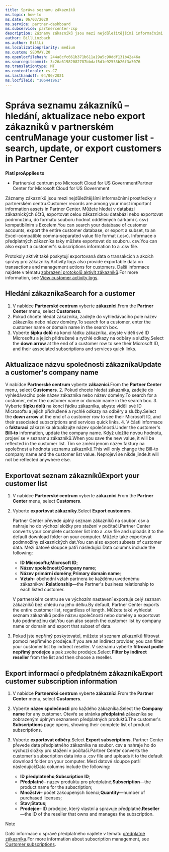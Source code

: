 ```yaml
---
title: Správa seznamu zákazníků
ms.topic: how-to
ms.date: 06/03/2020
ms.service: partner-dashboard
ms.subservice: partnercenter-csp
description: Záznamy zákazníků jsou mezi nejdůležitějšími informačními prostředky. Naučte se zobrazovat, Hledat, aktualizovat & informace o exportu v seznamu zákazníků partnerského centra.
author: BillLinzbach
ms.author: BillLi
ms.localizationpriority: medium
ms.custom: SEOMAY.20
ms.openlocfilehash: 244a8cfc661b371b611a19a5c90ddf131b42a46a
ms.sourcegitcommit: 3c26a61982082787bbdaf5d1e92553b26f3a5076
ms.translationtype: MT
ms.contentlocale: cs-CZ
ms.lasthandoff: 04/06/2021
ms.locfileid: "106441961"
---
```

# <a name="manage-your-customer-list---search-update-or-export-customers-in-partner-center"></a><span data-ttu-id="cf4a8-104">Správa seznamu zákazníků – hledání, aktualizace nebo export zákazníků v partnerském centru</span><span class="sxs-lookup"><span data-stu-id="cf4a8-104">Manage your customer list - search, update, or export customers in Partner Center</span></span>

<span data-ttu-id="cf4a8-105">**Platí pro**</span><span class="sxs-lookup"><span data-stu-id="cf4a8-105">**Applies to**</span></span>

- <span data-ttu-id="cf4a8-106">Partnerské centrum pro Microsoft Cloud for US Government</span><span class="sxs-lookup"><span data-stu-id="cf4a8-106">Partner Center for Microsoft Cloud for US Government</span></span>

<span data-ttu-id="cf4a8-107">Záznamy zákazníků jsou mezi nejdůležitějšími informačními prostředky v partnerském centru.</span><span class="sxs-lookup"><span data-stu-id="cf4a8-107">Customer records are among your most important information assets in Partner Center.</span></span> <span data-ttu-id="cf4a8-108">Můžete hledat v databázi zákaznických účtů, exportovat celou zákaznickou databázi nebo exportovat podmnožinu, do formátu souboru hodnot oddělených čárkami (. csv) kompatibilním s Excelem.</span><span class="sxs-lookup"><span data-stu-id="cf4a8-108">You can search your database of customer accounts, export the entire customer database, or export a subset, to an Excel-compatible comma-separated value file format (.csv).</span></span> <span data-ttu-id="cf4a8-109">Informace o předplatných zákazníka taky můžete exportovat do souboru. csv.</span><span class="sxs-lookup"><span data-stu-id="cf4a8-109">You can also export a customer's subscriptions information to a .csv file.</span></span>

<span data-ttu-id="cf4a8-110">Protokoly aktivit také poskytují exportovaná data o transakcích a akcích správy pro zákazníky.</span><span class="sxs-lookup"><span data-stu-id="cf4a8-110">Activity logs also provide exportable data on transactions and management actions for customers.</span></span> <span data-ttu-id="cf4a8-111">Další informace najdete v tématu [zobrazení protokolů aktivit zákazníků](activity-logs.md).</span><span class="sxs-lookup"><span data-stu-id="cf4a8-111">For more information, see [View customer activity logs](activity-logs.md).</span></span>

## <a name="search-for-a-customer"></a><span data-ttu-id="cf4a8-112">Hledání zákazníka</span><span class="sxs-lookup"><span data-stu-id="cf4a8-112">Search for a customer</span></span>

1. <span data-ttu-id="cf4a8-113">V nabídce **Partnerské centrum** vyberte **zákazníci**.</span><span class="sxs-lookup"><span data-stu-id="cf4a8-113">From the **Partner Center** menu, select **Customers**.</span></span>
2. <span data-ttu-id="cf4a8-114">Pokud chcete hledat zákazníka, zadejte do vyhledávacího pole název zákazníka nebo název domény.</span><span class="sxs-lookup"><span data-stu-id="cf4a8-114">To search for a customer, enter the customer name or domain name in the search box.</span></span>
3. <span data-ttu-id="cf4a8-115">Vyberte **šipku dolů** na konci řádku zákazníka, abyste viděli své ID Microsoftu a jejich přidružené a rychlé odkazy na odběry a služby.</span><span class="sxs-lookup"><span data-stu-id="cf4a8-115">Select the **down arrow** at the end of a customer row to see their Microsoft ID, and their associated subscriptions and services quick links.</span></span>

## <a name="update-a-customers-company-name"></a><span data-ttu-id="cf4a8-116">Aktualizace názvu společnosti zákazníka</span><span class="sxs-lookup"><span data-stu-id="cf4a8-116">Update a customer's company name</span></span>

<span data-ttu-id="cf4a8-117">V nabídce **Partnerské centrum** vyberte **zákazníci**.</span><span class="sxs-lookup"><span data-stu-id="cf4a8-117">From the **Partner Center** menu, select **Customers**.</span></span>
2. <span data-ttu-id="cf4a8-118">Pokud chcete hledat zákazníka, zadejte do vyhledávacího pole název zákazníka nebo název domény.</span><span class="sxs-lookup"><span data-stu-id="cf4a8-118">To search for a customer, enter the customer name or domain name in the search box.</span></span>
3. <span data-ttu-id="cf4a8-119">Vyberte **šipku dolů** na konci řádku zákazníka, abyste viděli své ID Microsoftu a jejich přidružené a rychlé odkazy na odběry a služby.</span><span class="sxs-lookup"><span data-stu-id="cf4a8-119">Select the **down arrow** at the end of a customer row to see their Microsoft ID, and their associated subscriptions and services quick links.</span></span>
4. <span data-ttu-id="cf4a8-120">V části informace o **fakturaci** zákazníka aktualizujte název společnosti.</span><span class="sxs-lookup"><span data-stu-id="cf4a8-120">Under the customer's **Bill-to** information, update the company name.</span></span> <span data-ttu-id="cf4a8-121">Když uložíte novou hodnotu, projeví se v seznamu zákazníků.</span><span class="sxs-lookup"><span data-stu-id="cf4a8-121">When you save the new value, it will be reflected in the customer list.</span></span> <span data-ttu-id="cf4a8-122">Tím se změní jenom název faktury na společnost a hodnota seznamu zákazníků.</span><span class="sxs-lookup"><span data-stu-id="cf4a8-122">This will only change the Bill-to company name and the customer list value.</span></span> <span data-ttu-id="cf4a8-123">Neprojeví se nikde jinde.</span><span class="sxs-lookup"><span data-stu-id="cf4a8-123">It will not be reflected anywhere else.</span></span>

## <a name="export-your-customer-list"></a><span data-ttu-id="cf4a8-124">Exportovat seznam zákazníků</span><span class="sxs-lookup"><span data-stu-id="cf4a8-124">Export your customer list</span></span>

1. <span data-ttu-id="cf4a8-125">V nabídce **Partnerské centrum** vyberte **zákazníci**.</span><span class="sxs-lookup"><span data-stu-id="cf4a8-125">From the **Partner Center** menu, select **Customers**.</span></span>
2. <span data-ttu-id="cf4a8-126">Vyberte **exportovat zákazníky**.</span><span class="sxs-lookup"><span data-stu-id="cf4a8-126">Select **Export customers**.</span></span>

   <span data-ttu-id="cf4a8-127">Partner Center převede úplný seznam zákazníků na soubor. csv a nahraje ho do výchozí složky pro stažení v počítači.</span><span class="sxs-lookup"><span data-stu-id="cf4a8-127">Partner Center converts your complete customer list into a .csv file and uploads it to the default download folder on your computer.</span></span> <span data-ttu-id="cf4a8-128">Můžete také exportovat podmnožiny zákaznických dat.</span><span class="sxs-lookup"><span data-stu-id="cf4a8-128">You can also export subsets of customer data.</span></span> <span data-ttu-id="cf4a8-129">Mezi datové sloupce patří následující:</span><span class="sxs-lookup"><span data-stu-id="cf4a8-129">Data columns include the following:</span></span>

   - <span data-ttu-id="cf4a8-130">**ID Microsoftu**;</span><span class="sxs-lookup"><span data-stu-id="cf4a8-130">**Microsoft ID**;</span></span>
   - <span data-ttu-id="cf4a8-131">**Název společnosti**;</span><span class="sxs-lookup"><span data-stu-id="cf4a8-131">**Company name**;</span></span>
   - <span data-ttu-id="cf4a8-132">**Název primární domény**;</span><span class="sxs-lookup"><span data-stu-id="cf4a8-132">**Primary domain name**;</span></span>
   - <span data-ttu-id="cf4a8-133">**Vztah**– obchodní vztah partnera ke každému uvedenému zákazníkovi.</span><span class="sxs-lookup"><span data-stu-id="cf4a8-133">**Relationship**—the Partner's business relationship to each listed customer.</span></span>

    <span data-ttu-id="cf4a8-134">V partnerském centru se ve výchozím nastavení exportuje celý seznam zákazníků bez ohledu na jeho délku.</span><span class="sxs-lookup"><span data-stu-id="cf4a8-134">By default, Partner Center exports the entire customer list, regardless of length.</span></span> <span data-ttu-id="cf4a8-135">Můžete také vyhledat seznam zákazníků podle názvu společnosti nebo domény a exportovat tuto podmnožinu dat.</span><span class="sxs-lookup"><span data-stu-id="cf4a8-135">You can also search the customer list by company name or domain and export that subset of data.</span></span>

3. <span data-ttu-id="cf4a8-136">Pokud jste nepřímý poskytovatel, můžete si seznam zákazníků filtrovat pomocí nepřímého prodejce.</span><span class="sxs-lookup"><span data-stu-id="cf4a8-136">If you are an indirect provider, you can filter your customer list by indirect reseller.</span></span> <span data-ttu-id="cf4a8-137">V seznamu vyberte **filtrovat podle nepřímý prodejce** a pak zvolte prodejce.</span><span class="sxs-lookup"><span data-stu-id="cf4a8-137">Select **Filter by indirect reseller** from the list and then choose a reseller.</span></span>


## <a name="export-customer-subscription-information"></a><span data-ttu-id="cf4a8-138">Export informací o předplatném zákazníka</span><span class="sxs-lookup"><span data-stu-id="cf4a8-138">Export customer subscription information</span></span>

1. <span data-ttu-id="cf4a8-139">V nabídce **Partnerské centrum** vyberte **zákazníci**.</span><span class="sxs-lookup"><span data-stu-id="cf4a8-139">From the **Partner Center** menu, select **Customers**.</span></span>

2. <span data-ttu-id="cf4a8-140">Vyberte **název společnosti** pro každého zákazníka.</span><span class="sxs-lookup"><span data-stu-id="cf4a8-140">Select the **Company name** for any customer.</span></span> <span data-ttu-id="cf4a8-141">Otevře se stránka **předplatná** zákazníka se zobrazeným úplným seznamem předplatných produktů.</span><span class="sxs-lookup"><span data-stu-id="cf4a8-141">The customer's **Subscriptions** page opens, showing their complete list of product subscriptions.</span></span>

3. <span data-ttu-id="cf4a8-142">Vyberte **exportovat odběry**.</span><span class="sxs-lookup"><span data-stu-id="cf4a8-142">Select **Export subscriptions**.</span></span> <span data-ttu-id="cf4a8-143">Partner Center převede data předplatného zákazníka na soubor. csv a nahraje ho do výchozí složky pro stažení v počítači.</span><span class="sxs-lookup"><span data-stu-id="cf4a8-143">Partner Center converts the customer's subscription data into a .csv file and uploads it to the default download folder on your computer.</span></span> <span data-ttu-id="cf4a8-144">Mezi datové sloupce patří následující:</span><span class="sxs-lookup"><span data-stu-id="cf4a8-144">Data columns include the following:</span></span>
   - <span data-ttu-id="cf4a8-145">**ID předplatného**;</span><span class="sxs-lookup"><span data-stu-id="cf4a8-145">**Subscription ID**;</span></span>
   - <span data-ttu-id="cf4a8-146">**Předplatné**– název produktu pro předplatné;</span><span class="sxs-lookup"><span data-stu-id="cf4a8-146">**Subscription**—the product name for the subscription;</span></span>
   - <span data-ttu-id="cf4a8-147">**Množství**– počet zakoupených licencí;</span><span class="sxs-lookup"><span data-stu-id="cf4a8-147">**Quantity**—number of purchased licenses;</span></span>
   - <span data-ttu-id="cf4a8-148">**Stav**;</span><span class="sxs-lookup"><span data-stu-id="cf4a8-148">**Status**;</span></span>
   - <span data-ttu-id="cf4a8-149">**Prodejce**– ID prodejce, který vlastní a spravuje předplatné.</span><span class="sxs-lookup"><span data-stu-id="cf4a8-149">**Reseller**—the ID of the reseller that owns and manages the subscription.</span></span>

> [!NOTE]  
> <span data-ttu-id="cf4a8-150">Další informace o správě předplatného najdete v tématu [předplatné zákazníka](customer-subscriptions.md).</span><span class="sxs-lookup"><span data-stu-id="cf4a8-150">For more information about subscription management, see [Customer subscriptions](customer-subscriptions.md).</span></span>
